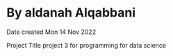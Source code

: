 # By aldanah Alqabbani 

Date created Mon 14 Nov 2022

Project Title project 3 for programming for data science
